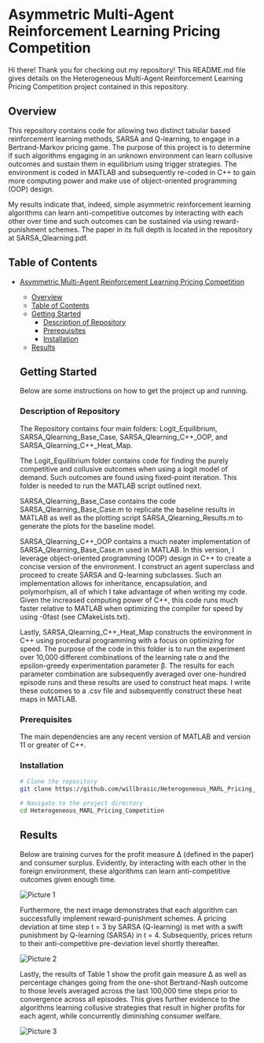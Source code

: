 # Asymmetric Multi-Agent Reinforcement Learning Pricing Competition

Hi there! Thank you for checking out my repository! This README.md file gives
details on the Heterogeneous Multi-Agent Reinforcement Learning Pricing Competition project
contained in this repository.

## Overview

This repository contains code for allowing two distinct tabular based reinforcement learning methods,
SARSA and Q-learning, to engage in a Bertrand-Markov pricing game. The purpose of this project is to determine if such
algorithms engaging in an unknown environment can learn collusive outcomes and sustain them in equilibrium
using trigger strategies. The environment is coded in MATLAB and subsequently re-coded in C++
to gain more computing power and make use of object-oriented programming (OOP) design.

My results indicate that, indeed, simple asymmetric reinforcement learning algorithms
can learn anti-competitive outcomes by interacting with each other over time and such
outcomes can be sustained via using reward-punishment schemes. The paper in
its full depth is located in the repository at SARSA_Qlearning.pdf.

## Table of Contents

- [Asymmetric Multi-Agent Reinforcement Learning Pricing Competition](#project-name)
  - [Overview](#overview)
  - [Table of Contents](#table-of-contents)
  - [Getting Started](#getting-started)
    - [Description of Repository](#description-of-repository)
    - [Prerequisites](#prerequisites)
    - [Installation](#installation)
  - [Results](#results)

  ## Getting Started

  Below are some instructions on how to get the project up and running.

  ### Description of Repository

  The Repository contains four main folders: Logit_Equilibrium, SARSA_Qlearning_Base_Case,
  SARSA_Qlearning_C++_OOP, and SARSA_Qlearning_C++_Heat_Map.

  The Logit_Equilibrium folder contains code for finding the purely
  competitive and collusive outcomes when using a logit model of demand.
  Such outcomes are found using fixed-point iteration. This folder is needed
  to run the MATLAB script outlined next.

  SARSA_Qlearning_Base_Case contains the code SARSA_Qlearning_Base_Case.m to
  replicate the baseline results in MATLAB as well as the plotting script
  SARSA_Qlearning_Results.m to generate the plots for the baseline model.

  SARSA_Qlearning_C++_OOP contains a much neater implementation of
  SARSA_Qlearning_Base_Case.m used in MATLAB. In this version, I leverage
  object-oriented programming (OOP) design in C++ to create a concise
  version of the environment. I construct an agent superclass and proceed
  to create SARSA and Q-learning subclasses. Such an implementation allows for
  inheritance, encapsulation, and polymorhpism, all of which I take advantage of
  when writing my code. Given the increased computing power of C++,
  this code runs much faster relative to MATLAB when
  optimizing the compiler for speed by using -0fast (see CMakeLists.txt).

  Lastly, SARSA_Qlearning_C++_Heat_Map constructs the environment in C++
  using procedural programming with a focus on optimizing for speed. The purpose
  of the code in this folder is to run the experiment over 10,000 different
  combinations of the learning rate α and the epsilon-greedy
  experimentation parameter β. The results for each parameter combination are
  subsequently averaged over one-hundred episode runs and these results are
  used to construct heat maps. I write these outcomes to a .csv file and
  subsequently construct these heat maps in MATLAB.

  ### Prerequisites

  The main dependencies are any recent version of MATLAB and version 11 or greater
  of C++.

  ### Installation

  ```bash
  # Clone the repository
  git clone https://github.com/willbrasic/Heterogeneous_MARL_Pricing_Competition.git

  # Navigate to the project directory
  cd Heterogeneous_MARL_Pricing_Competition
  ```

  ## Results

  Below are training curves for the profit measure Δ (defined in the paper) and
  consumer surplus. Evidently, by interacting with each other in the foreign
  environment, these algorithms can learn anti-competitive outcomes given
  enough time.

  ![Picture 1](https://github.com/willbrasic/Asymmetric_MARL_Pricing_Competition/blob/main/Asymmetric_MARL_Pricing_Competition_Pictures/SARSA_Qlearning_Base_Case_Learning_Curves.png)

  Furthermore, the next image demonstrates that each algorithm can successfully
  implement reward-punishment schemes. A pricing deviation at time step t = 3 by
  SARSA (Q-learning) is met with a swift punishment by Q-learning (SARSA) in t = 4.
  Subsequently, prices return to their anti-competitive pre-deviation level
  shortly thereafter.

  ![Picture 2](https://github.com/willbrasic/Asymmetric_MARL_Pricing_Competition/blob/main/Asymmetric_MARL_Pricing_Competition_Pictures/SARSA_Qlearning_Base_Case_RP.png)

  Lastly, the results of Table 1 show the profit gain measure Δ as well as
  percentage changes going from the one-shot Bertrand-Nash outcome to
  those levels averaged across the last 100,000 time steps prior to convergence
  across all episodes. This gives further evidence to the algorithms learning
  collusive strategies that result in higher profits for each agent, while
  concurrently diminishing consumer welfare.

    ![Picture 3](https://github.com/willbrasic/Asymmetric_MARL_Pricing_Competition/blob/main/Asymmetric_MARL_Pricing_Competition_Pictures/SARSA_Qlearning_Base_Case_Results.png)
